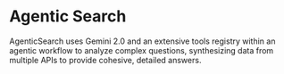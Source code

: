 # Agentic Search
AgenticSearch uses Gemini 2.0 and an extensive tools registry within an agentic workflow to analyze complex questions, synthesizing data from multiple APIs to provide cohesive, detailed answers.
